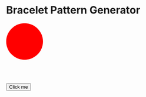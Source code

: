 # Bracelet Pattern Generator

<svg xmlns="http://www.w3.org/2000/svg">
    <circle cx="50" cy="50" r="50" fill="red" />
</svg>

<button class="favorite styled"
        type="button">
    Click me
</button>

